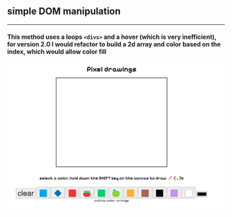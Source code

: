 ## simple DOM manipulation
---
#### This method uses a loops `<divs>` and a hover (which is very inefficient), for version 2.0 I would refactor to build a 2d array and color based on the index, which would allow color fill
![alt text](Animation2.gif)